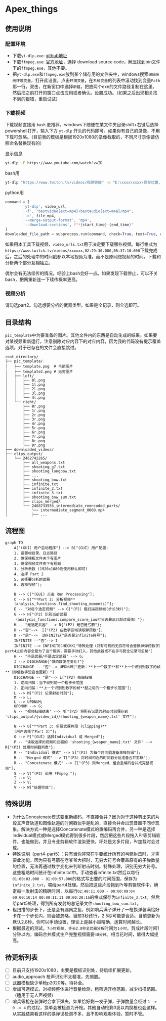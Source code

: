 # Apex_things

## 使用说明

### 配置环境

- 下载`yt-dlp.exe`: [github地址](https://github.com/yt-dlp/yt-dlp/releases)
- 下载`ffmpeg.exe`: [官方地址](https://www.ffmpeg.org/download.html#build-windows)，选择 download source code，解压找到bin文件下的`ffmpeg.exe`，其他不要。
- 把`yt-dlp.exe`和`ffmpeg.exe`放到某个储存用的文件夹中，windows搜索`编辑系统环境变量`，打开此设置，点击`环境变量`，在`系统变量`的列表中滚动找到变量`Path`那一行，双击，在新窗口中选择`新建`，把放两个exe的文件路径复制在这里。然后把之前打开的窗口点击应用或者确认。设置成功。（如果之后出现相关找不到的报错，重启试试）

### 下载视频

下载视频直接用 `bash` 更推荐，windows下随便在某文件夹目录shift+右键后选择powershell打开，输入下方 `yt-dlp` 开头的代码即可。如果你有自己的录像，不用下载可忽略。（目前我的模板是根据1920x1080的录像截取的，不同尺寸录像请仿照命名替换现有的）

显示信息
```bash
yt-dlp -F https://www.youtube.com/watch?v=ID
```

bash用
```bash
yt-dlp "https://www.twitch.tv/videos/视频链接" -o "E:\xxxx\xxxx\保存位置.mp4" -f "bestvideo[ext=mp4]+bestaudio[ext=m4a]/mp4" --download-sections "*00:17:00-05:02:10"
```
python用
```python
command = [
        'yt-dlp', video_url,
        '-f', "bestvideo[ext=mp4]+bestaudio[ext=m4a]/mp4",
        '-o', file_mp4,
        '--merge-output-format', 'mp4',
        '--download-sections', f"*{start_time}-{end_time}"
]
downloaded_file_path = subprocess.run(command, check=True, text=True, capture_output=True, encoding='utf-8')
```

如果用本工具下载视频，`video_urls.txt`用于决定要下载哪些视频。每行格式为`https://www.twitch.tv/videos/xxxxxx,02:29:30.000,05:37:10.000`下载完成后，之后的处理中的时间戳都以本地视频为准，而不是原网络视频的时间。下载和分析两个部分互相独立。

偶尔会有无法续传的情况，经验上bash会好一点。如果发现下载停止，可以不关bash，把网重新连一下续传概率更高。

### 视频分析

请勾选part2。勾选想要分析的武器类型。如果是全记录，则全选即可。

## 目录结构

`pic_template`中为要准备的图片。其他文件内的东西是自动生成的结果。如果要对某视频重新运行，注意删除对应内容下的对应内容，因为我的代码没有提示覆盖选项，对于已存在的文件会直接跳过。

```
root_directory/
├── pic_template/
│   ├── template.png  # 弓箭图片
│   ├── template2.png # 无穷图片
│   ├── left/
│   │   ├── 0l.png
│   │   ├── 1l.png
│   │   ├── 2l.png
│   │   ├── 3l.png
│   │   └── 4l.png
│   └── right/
│       ├── 0r.png
│       ├── 1r.png
│       ├── 2r.png
│       ├── 3r.png
│       ├── 4r.png
│       ├── 5r.png
│       ├── 6r.png
│       ├── 7r.png
│       ├── 8r.png
│       └── 9r.png
├── downloaded_videos/
├── clips_output/
│   └── 2462742265/
│       ├── all_weapons.txt
│       ├── shooting_g7.txt
│       ├── shooting_longbow.txt
│       ├── ...
│       ├── shooting_bow.txt
│       ├── infinite.txt
│       ├── infinite_2.txt
│       ├── infinite_3.txt
│       ├── shooting_bow_sum.txt
│       ├── clips_merged/
│       └── 2468733556_intermediate_reencoded_parts/
│           └── intermediate_segment_0000.mp4
│           ├── ...
```
## 流程图

```mermaid
graph TD
    A["(GUI) 用户启动程序"] --> B["(GUI) 用户配置:
    1. 设置根目录、日志路径
    2. 确保模板文件夹下有图片
    3. 确保视频文件夹下有视频
    3. 分析参数 (1920x1080则使用默认即可)
    4. 选择 Part 2
    5. 选择要分析的武器
    6. 选择视频"];

    B --> C["(GUI) 点击 Run Processing"];
    C --> E["**Part 2: 分析视频**
    (analysis_functions.find_shooting_moments)"];
    E -- "对每个选定视频" --> G["(P2) 粗扫描视频帧(步长3秒)"];
    G --> H{"(P2) 识别当前武器
    （analysis_functions.compare_score_iou打分选最高且超过阈值）"};
    H -- "是选定武器" --> D{"(P2) 是否是弓箭"};
    D --"否"-->  I["(P2) 在数字区域读取弹药数"];
    D --"是"-->  INFINITE{"是否是infinite符号"};
    INFINITE --"否"--> I
    INFINITE --> INFINITECHECKK["特殊处理（只有弓箭的无穷符号会替换掉弹药数字）part4之后内容全是为了这个服务，需要手动打入，其他武器或不在乎弓箭全记录可忽略"]
    H -- "不是武器/不是选定武器" --> G;
    I --> DIGCHANGE{"弹药数发生变化?"}
    DIGCHANGE -- "否"--> UPDNUM["更新：**上一个数字**和**上一个识别到数字的帧**（即使数字没变也更新）"]
    DIGCHANGE -- "是"--> L["(P2) 精细扫描
    1. 逆向扫描：当下帧到前一个粗步长范围
    2. 正向扫描：**上一个识别到数字的帧**起之后的一个粗步长范围"];
    L --> M["(P2) 记录射击时刻"];
    M --> L;
    L --> UPDNUM;
    UPDNUM --> G;
    G -- "视频扫描结束" --> N["(P2) 将所有记录的射击时刻保存到 'clips_output/{video_id}/shooting_{weapon_name}.txt' 文件"];

    N --> O["**Part 3: 剪辑武器片段 (Clipping)**
    (用户选择了Part 3)"];
    O --> P["(GUI) 选择Individual 或 Merged"];
    P -- "读取选择的视频和武器的 'shooting_{weapon_name}.txt' 文件" --> R{"(P3) 处理时间戳列表"};
    R -- "Individual 模式" --> S["(P3) 为每个时间戳准备单独剪辑"];
    R -- "Merged 模式" --> T["(P3) 将时间相近的时间戳分组准备合并剪辑"];
    R -- "Concatenate 模式" --> Z["(P3) 同Merged，但会重编码合并成完整视频"];
    S --> V["(P3) 调用 FFmpeg "];
    T --> V;
    Z --> V;
    V --> W["处理完成"];
```
## 特殊说明
- 为什么Concatenate模式要重新编码，不直接合并？因为对于这种剪出来的片段其声音轨道和图像轨道的时间戳似乎是乱的，直接合并会出现音画不同步现象。解决方式一种是选择Concatenate模式的重编码再合并，另一种是选择Individual模式或Merged模式得到很多片段，然后把这些片段拖入Pr等剪辑软件，也能做到，并且专业剪辑软件渲染更快。坏处是太多片段，Pr加载时会过载。
- 特殊说明（part4-part5）：只有当你非常在乎要统计所有的弓箭射击时，才需要此功能。因为只有弓箭在老爷爷大招时，无穷大符号会覆盖原有的子弹数量的位置，无法再通过数字变化来判断射击时刻。特殊处理，识别无穷大符号。这些粗略时间统计在infinite.txt中。手动查看infinite.txt然后以每行`01:00:03.000 - 01:00:57.000`的格式写出要的时间范围，保存为`infinite_2.txt`，喂给part4处理。然后把这些片段拖到Pr等剪辑软件中，确定每一发射击的精确时间，以每行`02:48:11.000 - 00:00:09:04 00:00:10:14 00:00:11:11 00:00:20:16`的格式保存为`infinite_3.txt`，然后给part5处理，得到所有发射的总记录文件`shooting_bow_sum.txt`。
- 粗扫描的步长下，还是会有漏网之鱼，例如哨兵满子弹开了一枪换弹装满恰好卡在一个步长内，则会被忽略。目前3秒还行，2.5秒可能更合适。目前更新为默认2.8秒。你可以手动设置，理论上是越小越精确，运算时间越长。
- 根据最近的测试，`7小时视频`，`步长2.8秒全武器分析`时间为`1小时`，剪成片段时间1分钟以内，编码合并模式生产完整视频需要`40分钟`。相当花时间，值得大幅提高。

## 待更新列表
- [ ] 目前只支持1920x1080，主要是模板识别处，待后续扩展更新。
- [ ] audio_approach 枪声识别不太精准，先搁置。
- [ ] 武器模板缺少单枪p2020等。待补全。
- [ ] 增加可选模式，对视频整体进行音量检测，粗筛选开枪范围，减少扫描范围。（适用于无人声视频）
- [ ] 哨兵等枪在装弹时会拿下弹夹，如果恰好剩一发子弹，子弹数量会经过 `1 -> 0 -> 4` 的过程，换单会被检测为开枪。其他自动枪剩3发以内换枪也会这样。从实践结果看这样的换弹误检测不多，且不影响观看体验，暂时不管。
